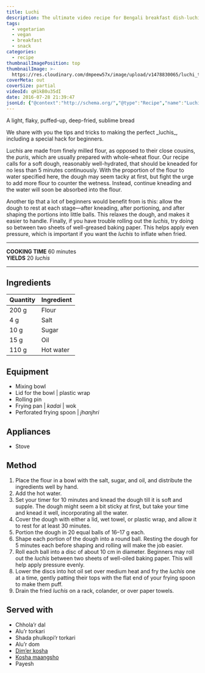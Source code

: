 ```yaml
---
title: Luchi
description: The ultimate video recipe for Bengali breakfast dish-luchi (or Indian poori) served best with kosha mangsho, chholar dal, or alur dom
tags:
  - vegetarian
  - vegan
  - breakfast
  - snack
categories:
  - recipe
thumbnailImagePosition: top
thumbnailImage: >-
  https://res.cloudinary.com/dmpeew57x/image/upload/v1478830065/luchi_thumbnail.jpg
coverMeta: out
coverSize: partial
videoId: qH1kB0u35dI
date: 2016-07-28 21:39:47
jsonLd: {"@context":"http://schema.org/","@type":"Recipe","name":"Luchi","author":"Bong Eats","image":"https://res.cloudinary.com/dmpeew57x/image/upload/v1478835725/thumbs/luchi_thumbnail_small.jpg","description":"We share with you the tips and tricks to making the perfect luchis, including a special hack for beginners.","prepTime":"PT30M","totalTime":"PT60M","recipeYield":"20 luchis","recipeIngredient":["Flour 200 g","Salt 4 g","Sugar 10 g","Oil 15 g","Hot water 110 g"],"recipeInstructions":["1. Place the flour in a bowl with the salt, sugar, and oil, and distribute the ingredients well by hand.","2. Add the hot water.","3. Set your timer for 10 minutes and knead the dough till it is soft and supple. The dough might seem a bit sticky at first, but take your time and knead it well, incorporating all the water.","4. Cover the dough with either a lid, wet towel, or plastic wrap, and allow it to rest for at least 30 minutes.","5. Portion the dough in 20 equal balls of 16–17g each.","6. Shape each portion of the dough into a round ball. Resting the dough for 5 minutes each before shaping and rolling will make the job easier.","7. Roll each ball into a disc of about 10cm in diameter. Beginners may roll out the luchis between two sheets of well-oiled baking paper. This will help apply pressure evenly.","8. Lower into hot oil set over medium heat and fry the luchis one at a time, gently patting the tops of the luchis with the flat end of your frying spoon to make them puff.","9. Drain the fried luchis on a rack, colander, or over paper towels."]}
---
```



<p class="post-byline">A light, flaky, puffed-up, deep-fried, sublime bread</p>

<p class="post-intro">We share with you the tips and tricks to making the perfect _luchis_, including a special hack for beginners.</p>

<!-- more -->
<span class="dropcap">L</span>_uchis_ are made from finely milled flour, as opposed to their close cousins, the _puris_, which are usually prepared with whole-wheat flour. Our recipe calls for a soft dough, reasonably well-hydrated, that should be kneaded for no less than 5 minutes continuously. With the proportion of the flour to water specified here, the dough may seem tacky at first, but fight the urge to add more flour to counter the wetness. Instead, continue kneading and the water will soon be absorbed into the flour.

Another tip that a lot of beginners would benefit from is this: allow the dough to rest at each stage—after kneading, after portioning, and after shaping the portions into little balls. This relaxes the dough, and makes it easier to handle. Finally, if you have trouble rolling out the _luchis_, try doing so between two sheets of well-greased baking paper. This helps apply even pressure, which is important if you want the _luchis_ to inflate when fried.

***

**COOKING TIME** 60 minutes   
**YIELDS** 20 _luchis_

***
## Ingredients
| Quantity | Ingredient |
|----------|------------|
|    200 g | Flour      |
|      4 g | Salt       |
|     10 g | Sugar      |
|     15 g | Oil        |
|    110 g | Hot water  |

## Equipment
- Mixing bowl
- Lid for the bowl | plastic wrap
- Rolling pin
- Frying pan | _kadai_ | wok
- Perforated frying spoon | _jhanjhri_

## Appliances
- Stove

## Method
1. Place the flour in a bowl with the salt, sugar, and oil, and distribute the ingredients well by hand.
2. Add the hot water.
3. Set your timer for 10 minutes and knead the dough till it is soft and supple. The dough might seem a bit sticky at first, but take your time and knead it well, incorporating all the water.
4. Cover the dough with either a lid, wet towel, or plastic wrap, and allow it to rest for at least 30 minutes.
5. Portion the dough in 20 equal balls of 16–17 g each.
6. Shape each portion of the dough into a round ball. Resting the dough for 5 minutes each before shaping and rolling will make the job easier.
7. Roll each ball into a disc of about 10 cm in diameter. Beginners may roll out the _luchis_ between two sheets of well-oiled baking paper. This will help apply pressure evenly.
8. Lower the discs into hot oil set over medium heat and fry the _luchis_ one at a time, gently patting their tops with the flat end of your frying spoon to make them puff.
9. Drain the fried _luchis_ on a rack, colander, or over paper towels.

## Served with
- Chhola’r dal
- Alu’r torkari
- Shada phulkopi’r torkari
- Alu’r dom
- [Dim’er kosha](/recipe/dimer-dalna/)
- [Kosha maangsho](/recipe/chicken-curry/)
- Payesh
